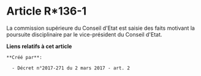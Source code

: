 # Article R*136-1

La commission supérieure du Conseil d'Etat est saisie des faits motivant la poursuite disciplinaire par le vice-président du
Conseil d'Etat.

**Liens relatifs à cet article**

	**Créé par**:

	  - Décret n°2017-271 du 2 mars 2017 - art. 2
